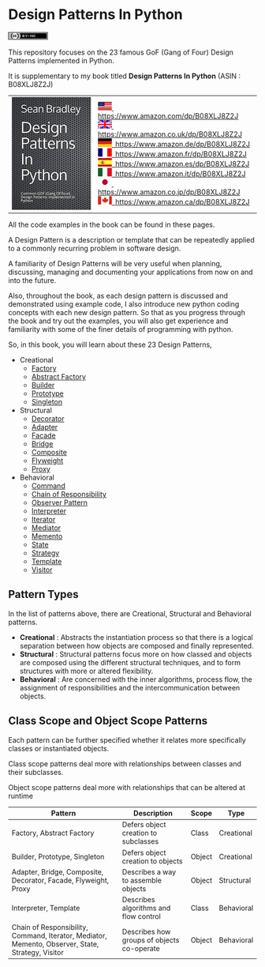 # Design Patterns In Python

[![License: CC BY-NC 4.0](/img/by-nc.png)](https://creativecommons.org/licenses/by-nc/4.0/)

This repository focuses on the 23 famous GoF (Gang of Four) Design Patterns implemented in Python.

It is supplementary to my book titled **Design Patterns In Python** (ASIN : B08XLJ8Z2J)

<table>
<tr>
<td>
<img src="./img/design_patterns_in_python_book.jpg">
</td>
<td>
<a href="https://www.amazon.com/dp/B08XLJ8Z2J"><img src="/img/flag_us.gif">&nbsp; https://www.amazon.com/dp/B08XLJ8Z2J</a><br/>
<a href="https://www.amazon.co.uk/dp/B08XLJ8Z2J"><img src="/img/flag_uk.gif">&nbsp; https://www.amazon.co.uk/dp/B08XLJ8Z2J</a><br/>
<a href="https://www.amazon.de/dp/B08XLJ8Z2J"><img src="/img/flag_de.gif">&nbsp; https://www.amazon.de/dp/B08XLJ8Z2J</a><br/>
<a href="https://www.amazon.fr/dp/B08XLJ8Z2J"><img src="/img/flag_fr.gif">&nbsp; https://www.amazon.fr/dp/B08XLJ8Z2J</a><br/>
<a href="https://www.amazon.es/dp/B08XLJ8Z2J"><img src="/img/flag_es.gif">&nbsp; https://www.amazon.es/dp/B08XLJ8Z2J</a><br/>
<a href="https://www.amazon.it/dp/B08XLJ8Z2J"><img src="/img/flag_it.gif">&nbsp; https://www.amazon.it/dp/B08XLJ8Z2J</a><br/>
<a href="https://www.amazon.co.jp/dp/B08XLJ8Z2J"><img src="/img/flag_jp.gif">&nbsp; https://www.amazon.co.jp/dp/B08XLJ8Z2J</a><br/>
<a href="https://www.amazon.ca/dp/B08XLJ8Z2J"><img src="/img/flag_ca.gif">&nbsp; https://www.amazon.ca/dp/B08XLJ8Z2J</a>
</td>
</tr>
</table>

All the code examples in the book can be found in these pages.

A Design Pattern is a description or template that can be repeatedly applied to a commonly recurring problem in software design.

A familiarity of Design Patterns will be very useful when planning, discussing, managing and documenting your applications from now on and into the future.

Also, throughout the book, as each design pattern is discussed and demonstrated using example code, I also introduce new python coding concepts with each new design pattern. So that as you progress through the book and try out the examples, you will also get experience and familiarity with some of the finer details of programming with python.

So, in this book, you will learn about these 23 Design Patterns, 

* Creational
    - [Factory](factory)
    - [Abstract Factory](abstract_factory)
    - [Builder](builder)
    - [Prototype](prototype)
    - [Singleton](singleton)
* Structural
    - [Decorator](decorator)
    - [Adapter](adapter)
    - [Facade](facade)
    - [Bridge](bridge)
    - [Composite](composite)
    - [Flyweight](flyweight)
    - [Proxy](proxy)
* Behavioral
    - [Command](command)
    - [Chain of Responsibility](chain_of_responsibility)
    - [Observer Pattern](observer)
    - [Interpreter](interpreter)
    - [Iterator](iterator)
    - [Mediator](mediator)
    - [Memento](memento)
    - [State](state)
    - [Strategy](strategy)
    - [Template](template)
    - [Visitor](visitor)

## Pattern Types

In the list of patterns above, there are Creational, Structural and Behavioral patterns.

* **Creational** : Abstracts the instantiation process so that there is a logical separation between how objects are composed and finally represented.
* **Structural** : Structural patterns focus more on how classed and objects are composed using the different structural techniques, and to form structures with more or altered flexibility.
* **Behavioral** : Are concerned with the inner algorithms, process flow, the assignment of responsibilities and the intercommunication between objects. 

## Class Scope and Object Scope Patterns

Each pattern can be further specified whether it relates more specifically classes or instantiated objects.

Class scope patterns deal more with relationships between classes and their subclasses.

Object scope patterns deal more with relationships that can be altered at runtime

| Pattern                                                                                           | Description                                | Scope  | Type        |
|---------------------------------------------------------------------------------------------------|--------------------------------------------|--------|-------------|
| Factory, Abstract Factory                                                                                | Defers object creation to subclasses       | Class  | Creational  |
| Builder, Prototype, Singleton                                                   | Defers object creation to objects          | Object | Creational  |
| Adapter, Bridge, Composite, Decorator, Facade, Flyweight, Proxy                                   | Describes a way to assemble objects        | Object | Structural  |
| Interpreter, Template                                                                             | Describes algorithms and flow control      | Class  | Behavioral |
| Chain of Responsibility, Command, Iterator, Mediator, Memento, Observer, State, Strategy, Visitor | Describes how groups of objects co-operate | Object | Behavioral |
